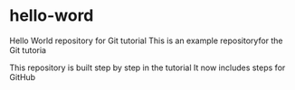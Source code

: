 # hello-word
Hello World repository for Git tutorial 
This is an example repositoryfor the Git tutoria

This repository is built step by step in the tutorial
It now includes steps for GitHub
